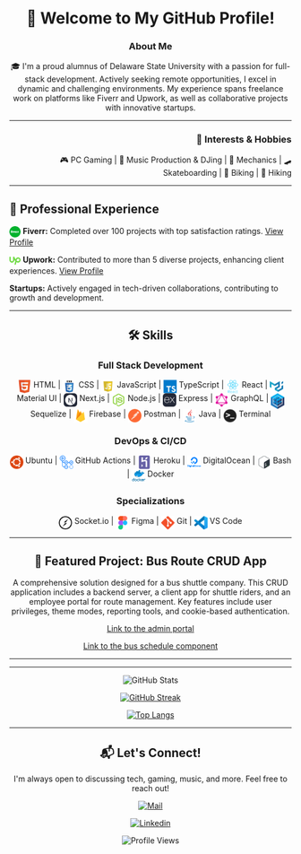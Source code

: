 
<div align="center">
  
# 👋 Welcome to My GitHub Profile!

</div>
<div align="center">
  
  ### About Me
  
🎓 I'm a proud alumnus of Delaware State University with a passion for full-stack development. Actively seeking remote opportunities, I excel in dynamic and challenging environments. My experience spans freelance work on platforms like Fiverr and Upwork, as well as collaborative projects with innovative startups.

---

</div>



<div align="right">
  
  ### 🎉 Interests & Hobbies
🎮 PC Gaming | 🎵 Music Production & DJing | 🚗 Mechanics | 🛹 Skateboarding | 🚴 Biking | 🥾 Hiking
  

---

</div>

<div align="left">

  
## 💼 Professional Experience

<img src="fiverr.svg" width="20" align="top">  **Fiverr:** Completed over 100 projects with top satisfaction ratings. [View Profile](https://www.fiverr.com/byte_sized_code)

<img src="upwork.svg" width="20" align="top">  **Upwork:** Contributed to more than 5 diverse projects, enhancing client experiences. [View Profile](https://www.upwork.com/freelancers/~015812edd627c78224)

**Startups:** Actively engaged in tech-driven collaborations, contributing to growth and development.

---

</div>


<div align="center">
  
## 🛠️ Skills
  
### Full Stack Development
  
<img src="html.svg" width="24" align="top"> HTML | <img src="css3.png" width="24" align="top"> CSS | <img src="javascript.png" width="24" align="top"> JavaScript | <img src="typescript-original.svg" width="24" align="top"> TypeScript | <img src="react.svg" width="24" align="top"> React | <img src="materialui-original.svg" width="24" align="top"> Material UI | <img src="NextJS.svg" width="24" align="top"> Next.js | <img src="nodejs.svg" width="24" align="top"> Node.js | <img src="express.svg" width="24" align="top"> Express | <img src="graphql.svg" width="24" align="top"> GraphQL | <img src="sequelize.png" width="24" align="top"> Sequelize | <img src="firebase.png" width="24" align="top"> Firebase | <img src="postman.png" width="24" align="top"> Postman | <img src="java-original.svg" width="24" align="top"> Java | <img src="terminal.png" width="24" align="top"> Terminal

### DevOps & CI/CD
<img src="ubuntu.png" width="24" align="top"> Ubuntu | <img src="actions.svg" width="24" align="top"> GitHub Actions | <img src="heroku.svg" width="24" align="top"> Heroku | <img src="digitalocean.svg" width="24" align="top"> DigitalOcean | <img src="bash.svg" width="24" align="top"> Bash | <img src="docker.png" width="24" align="top"> Docker

### Specializations
<img src="socket-io.svg" width="24" align="top"> Socket.io | <img src="figma.svg" width="24" align="top"> Figma | <img src="git.svg" width="24" align="top"> Git | <img src="vscode.svg" width="24" align="top"> VS Code
</div>

---

<div align="center">
  
## 🌟 Featured Project: Bus Route CRUD App
A comprehensive solution designed for a bus shuttle company. This CRUD application includes a backend server, a client app for shuttle riders, and an employee portal for route management. Key features include user privileges, theme modes, reporting tools, and cookie-based authentication.

[Link to the admin portal](https://bus-routing-portal-prod-18d532a8f2ff.herokuapp.com/)

[Link to the bus schedule component](https://passenger-site.netlify.app/)

---



</div>

---

<div align="center">

![GitHub Stats](https://github-readme-stats.vercel.app/api?username=khalil0525&show_icons=true&theme=dark)

[![GitHub Streak](http://github-readme-streak-stats.herokuapp.com?user=khalil0525&theme=dark&background=000000)](https://git.io/streak-stats)

[![Top Langs](https://github-readme-stats.vercel.app/api/top-langs/?username=khalil0525&layout=compact&theme=vision-friendly-dark)](https://github.com/anuraghazra/github-readme-stats)

</div>

---

<div align="center">
  
## 📬 Let's Connect!

I'm always open to discussing tech, gaming, music, and more. Feel free to reach out!
  
[![Mail](https://img.shields.io/badge/-Say%20Hi!-black?style=for-the-badge&logo=gmail)](mailto:Collinskhalil@hotmail.com)

[![Linkedin](https://img.shields.io/badge/-LinkedIn-black?style=for-the-badge&logo=Linkedin)]([https://www.linkedin.com/in/deepshikha-yadav-27-10/](https://www.linkedin.com/in/khalil-collins/))

![Profile Views](https://komarev.com/ghpvc/?username=khalil0525&color=green)

</div>
